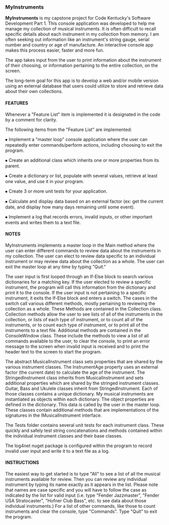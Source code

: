 ### MyInstruments

**MyInstruments** is my capstone project for Code Kentucky's Software Development Part 1. 
This console application was developed to help me manage my collection of musical instruments. 
It is often difficult to recall specific details about each instrument in my collection from memory. 
I am often seeking out information like an instrument's string gauge, serial number and country or age of manufacture. 
An interactive console app makes this process easier, faster and more fun.

The app takes input from the user to print information about the instrument of their choosing, or information pertaining to the entire collection, on the screen.

The long-term goal for this app is to develop a web and/or mobile version using an external database that users could utilize to store and retrieve data about their own collections.


#### FEATURES
Whenever a "Feature List" item is implemented it is designated in the code by a comment for clarity.

The following items from the "Feature List" are implemented:

⦁	Implement a "master loop" console application where the user can repeatedly enter commands/perform actions, including choosing to exit the program.

⦁	Create an additional class which inherits one or more properties from its parent.

⦁	Create a dictionary or list, populate with several values, retrieve at least one value, and use it in your program.

⦁	Create 3 or more unit tests for your application.

⦁	Calculate and display data based on an external factor (ex: get the current date, and display how many days remaining until some event).

⦁ Implement a log that records errors, invalid inputs, or other important events and writes them to a text file.

#### NOTES
MyInstruments implements a master loop in the Main method where the user can enter different commands to review data about the instruments in my collection. 
The user can elect to review data specific to an individual instrument or may review data about the collection as a whole. 
The user can exit the master loop at any time by typing "Quit."

The user input is first looped through an If-Else block to search various dictionaries for a matching key. 
If the user elected to review a specific instrument, the program will call this information from the dictionary and print it to the console. 
If the user input is not pertaining to a specific instrument, it exits the If-Else block and enters a switch. 
The cases in the switch call various different methods, mostly pertaining to reviewing the collection as a whole. 
These Methods are contained in the Collection class. 
Collection methods allow the user to see lists of all of the instruments in the collection, or lists of each type of instrument, or to count all of the instruments, or to count each type of instrument, or to print all of the instruments to a text file. 
Additional methods are contained in the ConsoleWindow class. 
These include the methods to view a list of all commands available to the user, to clear the console, to print an error message to the screen when invalid input is received and to print the header text to the screen to start the program. 

The abstract MusicalInstrument class sets properties that are shared by the various instrument classes. 
The InstrumentAge property uses an external factor (the current date) to calculate the age of the instrument. 
The StringedInstrument class inherits from MusicalInstrument and sets additional properties which are shared by the stringed instrument classes. 
Guitar, Bass and Ukulele classes inherit from StringedInstrument. 
Each of those classes contains a unique dictionary. 
My musical instruments are instantiated as objects within each dictionary. 
The object properties are defined in the dictionary. 
This data is called by the user in the master loop. 
These classes contain additional methods that are implementations of the signatures in the IMusicalInstrument interface.

The Tests folder contains several unit tests for each instrument class. 
These quickly and safely test string concatenations and methods contained within the individual instrument classes and their base classes.

The log4net nuget package is configured within the program to record invalid user input and write it to a text file as a log.

#### INSTRUCTIONS
The easiest way to get started is to type "All" to see a list of all the musical instruments available for review. 
Then you can review any individual instrument by typing its name exactly as it appears in the list. 
Please note that names are case specific and you will have to follow the case as indicated by the list for valid input (i.e. type "Fender Jazzmaster", "Fender USA Stratocaster", "Hofner Club Bass", etc. to see data about those individual instruments.) 
For a list of other commands, like those to count instruments and clear the console, type "Commands". 
Type "Quit" to exit the program.
